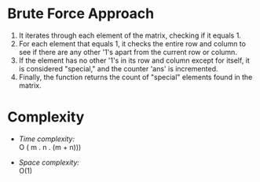 # **Brute Force Approach**

1.  It iterates through each element of the matrix, checking if it equals 1.
2.  For each element that equals 1, it checks the entire row and column to see if there are any other '1's apart from the current row or column.
3.  If the element has no other '1's in its row and column except for itself, it is considered "special," and the counter 'ans' is incremented.
4.  Finally, the function returns the count of "special" elements found in the matrix.

# Complexity

- _Time complexity:_\
  O ( m . n . (m + n)))

- _Space complexity:_\
  O(1)
